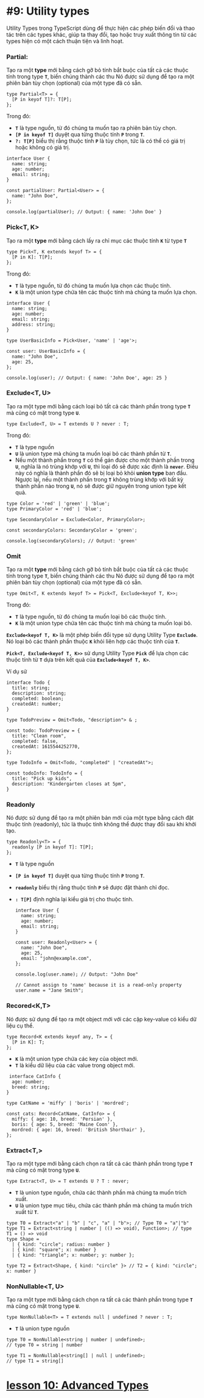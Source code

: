 # #9: Utility types

Utility Types trong TypeScript dùng để thực hiện các phép biến đổi và thao tác trên các types khác, giúp ta thay đổi, tạo hoặc truy xuất thông tin từ các types hiện có một cách thuận tiện và linh hoạt.

### Partial<T>:

Tạo ra một **type** mới bằng cách gỡ bỏ tính bắt buộc của tất cả các thuộc tính trong type **`T`**, biến chúng thành các thu Nó được sử dụng để tạo ra một phiên bản tùy chọn (optional) của một type đã có sẵn.

```tsx
type Partial<T> = {
  [P in keyof T]?: T[P];
};
```

Trong đó:

- **`T`** là type nguồn, từ đó chúng ta muốn tạo ra phiên bản tùy chọn.
- **`[P in keyof T]`** duyệt qua từng thuộc tính **`P`** trong **`T`**.
- **`?: T[P]`** biểu thị rằng thuộc tính **`P`** là tùy chọn, tức là có thể có giá trị hoặc không có giá trị.

```tsx
interface User {
  name: string;
  age: number;
  email: string;
}

const partialUser: Partial<User> = {
  name: "John Doe",
};

console.log(partialUser); // Output: { name: 'John Doe' }
```

### **Pick<T, K>**

Tạo ra một **type** mới bằng cách lấy ra chỉ mục các thuộc tính **`K`** từ type **`T`**

```tsx
type Pick<T, K extends keyof T> = {
  [P in K]: T[P];
};
```

Trong đó:

- **`T`** là type nguồn, từ đó chúng ta muốn lựa chọn các thuộc tính.
- **`K`** là một union type chứa tên các thuộc tính mà chúng ta muốn lựa chọn.

```tsx
interface User {
  name: string;
  age: number;
  email: string;
  address: string;
}

type UserBasicInfo = Pick<User, 'name' | 'age'>;

const user: UserBasicInfo = {
  name: "John Doe",
  age: 25,
};

console.log(user); // Output: { name: 'John Doe', age: 25 }
```

### **Exclude**<T, U>

Tạo ra một type mới bằng cách loại bỏ tất cả các thành phần trong type **`T`** mà cũng có mặt trong type **`U`**.

```tsx
type Exclude<T, U> = T extends U ? never : T;
```

Trong đó:

- **`T`** là type nguồn
- **`U`** là union type mà chúng ta muốn loại bỏ các thành phần từ **`T`**.
- Nếu một thành phần trong **`T`** có thể gán được cho một thành phần trong **`U`**, nghĩa là nó trùng khớp với **`U`**, thì loại đó sẽ được xác định là **`never`**. Điều này có nghĩa là thành phần đó sẽ bị loại bỏ khỏi **union type** ban đầu. Ngược lại, nếu một thành phần trong **`T`** không trùng khớp với bất kỳ thành phần nào trong **`U`**, nó sẽ được giữ nguyên trong union type kết quả.

```tsx
type Color = 'red' | 'green' | 'blue';
type PrimaryColor = 'red' | 'blue';

type SecondaryColor = Exclude<Color, PrimaryColor>;

const secondaryColors: SecondaryColor = 'green';

console.log(secondaryColors); // Output: 'green'
```

### Omit<T>

Tạo ra một **type** mới bằng cách gỡ bỏ tính bắt buộc của tất cả các thuộc tính trong type **`T`**, biến chúng thành các thu Nó được sử dụng để tạo ra một phiên bản tùy chọn (optional) của một type đã có sẵn.

```tsx
type Omit<T, K extends keyof T> = Pick<T, Exclude<keyof T, K>>;
```

Trong đó:

- **`T`** là type nguồn, từ đó chúng ta muốn loại bỏ các thuộc tính.
- **`K`** là một union type chứa tên các thuộc tính mà chúng ta muốn loại bỏ.

**`Exclude<keyof T, K>`** là một phép biến đổi type sử dụng Utility Type **`Exclude`**. Nó loại bỏ các thành phần thuộc **`K`** khỏi liên hợp các thuộc tính của **`T`**.

**`Pick<T, Exclude<keyof T, K>>`** sử dụng Utility Type **`Pick`** để lựa chọn các thuộc tính từ **`T`** dựa trên kết quả của **`Exclude<keyof T, K>`**.

Ví dụ sử

```tsx
interface Todo {
  title: string;
  description: string;
  completed: boolean;
  createdAt: number;
}

type TodoPreview = Omit<Todo, "description"> & ;

const todo: TodoPreview = {
  title: "Clean room",
  completed: false,
  createdAt: 1615544252770,
};

type TodoInfo = Omit<Todo, "completed" | "createdAt">;

const todoInfo: TodoInfo = {
  title: "Pick up kids",
  description: "Kindergarten closes at 5pm",
}
```

### ****Readonly****<T>

Nó được sử dụng để tạo ra một phiên bản mới của một type bằng cách đặt thuộc tính (readonly), tức là thuộc tính không thể được thay đổi sau khi khởi tạo.

```tsx
type Readonly<T> = {
  readonly [P in keyof T]: T[P];
};
```

- **`T`** là type nguồn
- **`[P in keyof T]`** duyệt qua từng thuộc tính **`P`** trong **`T`**.
- **`readonly`** biểu thị rằng thuộc tính **`P`** sẽ được đặt thành chỉ đọc.
- **`: T[P]`** định nghĩa lại kiểu giá trị cho thuộc tính.
    
    ```tsx
    interface User {
      name: string;
      age: number;
      email: string;
    }
    
    const user: Readonly<User> = {
      name: "John Doe",
      age: 25,
      email: "john@example.com",
    };
    
    console.log(user.name); // Output: "John Doe"
    
    // Cannot assign to 'name' because it is a read-only property
    user.name = "Jane Smith";
    ```
    

### Recored<K,T>

Nó được sử dụng để tạo ra một object mới với các cặp key-value có kiểu dữ liệu cụ thể.

```tsx
type Record<K extends keyof any, T> = {
  [P in K]: T;
};
```

- **`K`** là một union type chứa các key của object mới.
- **`T`** là kiểu dữ liệu của các value trong object mới.

```tsx
 interface CatInfo {
  age: number;
  breed: string;
}

type CatName = 'miffy' | 'boris' | 'mordred';

const cats: Record<CatName, CatInfo> = {
  miffy: { age: 10, breed: 'Persian' },
  boris: { age: 5, breed: 'Maine Coon' },
  mordred: { age: 16, breed: 'British Shorthair' },
};
```

### **Extract<T,>**

Tạo ra một type mới bằng cách chọn ra tất cả các thành phần trong type **`T`** mà cũng có mặt trong type **`U`**.

```tsx
type Extract<T, U> = T extends U ? T : never;
```

- **`T`** là union type nguồn, chứa các thành phần mà chúng ta muốn trích xuất.
- **`U`** là union type mục tiêu, chứa các thành phần mà chúng ta muốn trích xuất từ **`T`**.

```tsx
type T0 = Extract<"a" | "b" | "c", "a" | "b">; // Type T0 = "a"|"b"
type T1 = Extract<string | number | (() => void), Function>; // type T1 = () => void
type Shape =
  | { kind: "circle"; radius: number }
  | { kind: "square"; x: number }
  | { kind: "triangle"; x: number; y: number };

type T2 = Extract<Shape, { kind: "circle" }> // T2 = { kind: "circle"; x: number }
```

### **NonNullable<T, U>**

Tạo ra một type mới bằng cách chọn ra tất cả các thành phần trong type **`T`** mà cũng có mặt trong type **`U`**.

```tsx
type NonNullable<T> = T extends null | undefined ? never : T;
```

- **`T`** là union type nguồn

```tsx
type T0 = NonNullable<string | number | undefined>;
// type T0 = string | number

type T1 = NonNullable<string[] | null | undefined>;
// type T1 = string[]
```

# [lesson 10: Advanced Types ](10-advanced-types.md)